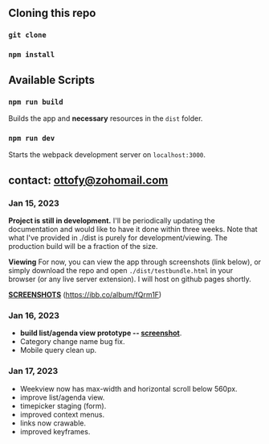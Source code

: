 ## Cloning this repo

### `git clone`

### `npm install`

## Available Scripts

### `npm run build`

Builds the app and **necessary** resources in the `dist` folder.

### `npm run dev`

Starts the webpack development server on `localhost:3000`.

## contact: ottofy@zohomail.com

### Jan 15, 2023

**Project is still in development.**
I'll be periodically updating the documentation and would like to have it done within three weeks. Note that what I've provided in ./dist is purely for development/viewing. The production build will be a fraction of the size.

**Viewing**
For now, you can view the app through screenshots (link below), or simply download the repo and open `./dist/testbundle.html` in your browser (or any live server extension). I will host on github pages shortly.

**[SCREENSHOTS](https://ibb.co/album/fQrm1F)** (<https://ibb.co/album/fQrm1F>)

### Jan 16, 2023

* **build list/agenda view prototype -- [screenshot](https://ibb.co/dPkFs8m)**.
* Category change name bug fix.
* Mobile query clean up.

### Jan 17, 2023

* Weekview now has max-width and horizontal scroll below 560px.
* improve list/agenda view.
* timepicker staging (form).
* improved context menus.
* links now crawable.
* improved keyframes.
